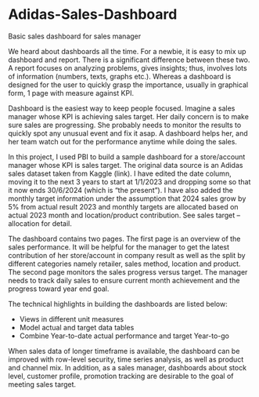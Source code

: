 # Adidas-Sales-Dashboard
Basic sales dashboard for sales manager

We heard about dashboards all the time. For a newbie, it is easy to mix up dashboard and report. There is a significant difference between these two. A report focuses on analyzing problems, gives insights; thus, involves lots of information (numbers, texts, graphs etc.). Whereas a dashboard is designed for the user to quickly grasp the importance, usually in graphical form, 1 page with measure against KPI.

Dashboard is the easiest way to keep people focused. Imagine a sales manager whose KPI is achieving sales target. Her daily concern is to make sure sales are progressing. She probably needs to monitor the results to quickly spot any unusual event and fix it asap. A dashboard helps her, and her team watch out for the performance anytime while doing the sales.

In this project, I used PBI to build a sample dashboard for a store/account manager whose KPI is sales target. The original data source is an Adidas sales dataset taken from Kaggle (link). I have edited the date column, moving it to the next 3 years to start at 1/1/2023 and dropping some so that it now ends 30/6/2024 (which is “the present”). I have also added the monthly target information under the assumption that 2024 sales grow by 5% from actual result 2023 and monthly targets are allocated based on actual 2023 month and location/product contribution. See sales target – allocation for detail.

The dashboard contains two pages. The first page is an overview of the sales performance. It will be helpful for the manager to get the latest contribution of her store/account in company result as well as the split by different categories namely retailer, sales method, location and product. The second page monitors the sales progress versus target. The manager needs to track daily sales to ensure current month achievement and the progress toward year end goal. 

The technical highlights in building the dashboards are listed below:
-	Views in different unit measures
-	Model actual and target data tables
-	Combine Year-to-date actual performance and target Year-to-go

When sales data of longer timeframe is available, the dashboard can be improved with row-level security, time series analysis, as well as product and channel mix. In addition, as a sales manager, dashboards about stock level, customer profile, promotion tracking are desirable to the goal of meeting sales target.
